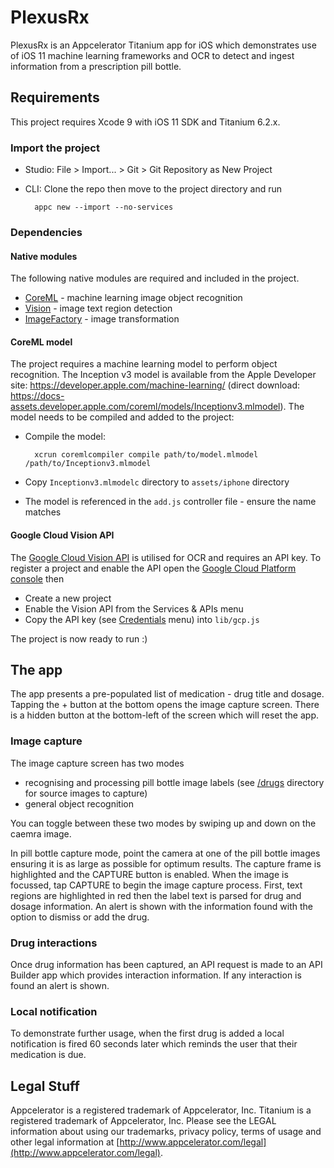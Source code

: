 # PlexusRx

PlexusRx is an Appcelerator Titanium app for iOS which demonstrates use of iOS 11 machine learning frameworks and OCR to detect and ingest information from a prescription pill bottle.

## Requirements

This project requires Xcode 9 with iOS 11 SDK and Titanium 6.2.x.

### Import the project

* Studio: File > Import... > Git > Git Repository as New Project
* CLI: Clone the repo then move to the project directory and run

        appc new --import --no-services

### Dependencies

#### Native modules

The following native modules are required and included in the project.

* [CoreML](https://github.com/hansemannn/titanium-coreml) - machine learning image object recognition
* [Vision](https://github.com/hansemannn/titanium-vision) - image text region detection
* [ImageFactory](https://github.com/appcelerator-modules/ti.imagefactory) - image transformation

#### CoreML model

The project requires a machine learning model to perform object recognition. The Inception v3 model is available from the Apple Developer site: https://developer.apple.com/machine-learning/ (direct download: https://docs-assets.developer.apple.com/coreml/models/Inceptionv3.mlmodel). The model needs to be compiled and added to the project:

* Compile the model:

        xcrun coremlcompiler compile path/to/model.mlmodel /path/to/Inceptionv3.mlmodel

* Copy `Inceptionv3.mlmodelc` directory to `assets/iphone` directory
* The model is referenced in the `add.js` controller file - ensure the name matches

#### Google Cloud Vision API

The [Google Cloud Vision API](https://cloud.google.com/vision/) is utilised for OCR and requires an API key. To register a project and enable the API open the [Google Cloud Platform console](https://console.cloud.google.com/) then

* Create a new project
* Enable the Vision API from the Services & APIs menu
* Copy the API key (see [Credentials](https://console.cloud.google.com/apis/credentials) menu) into `lib/gcp.js`

The project is now ready to run :)

## The app

The app presents a pre-populated list of medication - drug title and dosage. Tapping the + button at the bottom opens the image capture screen. There is a hidden button at the bottom-left of the screen which will reset the app.

### Image capture

The image capture screen has two modes

* recognising and processing pill bottle image labels (see [/drugs]() directory for source images to capture)
* general object recognition

You can toggle between these two modes by swiping up and down on the caemra image.

In pill bottle capture mode, point the camera at one of the pill bottle images ensuring it is as large as possible for optimum results. The capture frame is highlighted and the CAPTURE button is enabled. When the image is focussed, tap CAPTURE to begin the image capture process. First, text regions are highlighted in red then the label text is parsed for drug and dosage information. An alert is shown with the information found with the option to dismiss or add the drug.

### Drug interactions

Once drug information has been captured, an API request is made to an API Builder app which provides interaction information. If any interaction is found an alert is shown.

### Local notification

To demonstrate further usage, when the first drug is added a local notification is fired 60 seconds later which reminds the user that their medication is due.

## Legal Stuff

Appcelerator is a registered trademark of Appcelerator, Inc. Titanium is
a registered trademark of Appcelerator, Inc.  Please see the LEGAL information about using our trademarks,
privacy policy, terms of usage and other legal information at [http://www.appcelerator.com/legal](http://www.appcelerator.com/legal).
